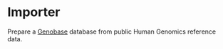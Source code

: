 # Importer

Prepare a [Genobase](https://github.com/zymatik-com/genobase) database from public Human Genomics reference data.